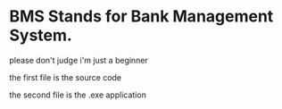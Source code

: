 # BMS Stands for Bank Management System. 

please don't judge i'm just a beginner

the first file is the source code

the second file is the .exe application


